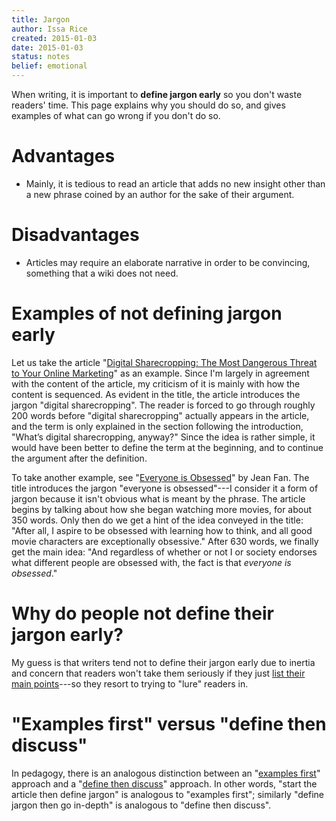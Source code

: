 ```yaml
---
title: Jargon
author: Issa Rice
created: 2015-01-03
date: 2015-01-03
status: notes
belief: emotional
---
```


When writing, it is important to **define jargon early** so you don't waste readers' time.
This page explains why you should do so, and gives examples of what can go wrong if you don't do so.

# Advantages

- Mainly, it is tedious to read an article that adds no new insight other than a new phrase coined by an author for the sake of their argument.

# Disadvantages

- Articles may require an elaborate narrative in order to be convincing, something that a wiki does not need.

# Examples of not defining jargon early

Let us take the article "[Digital Sharecropping: The Most Dangerous Threat to Your Online Marketing](http://www.copyblogger.com/digital-sharecropping/)" as an example.
Since I'm largely in agreement with the content of the article, my criticism of it is mainly with how the content is sequenced.
As evident in the title, the article introduces the jargon "digital sharecropping".
The reader is forced to go through roughly 200 words before "digital sharecropping" actually appears in the article, and the term is only explained in the section following the introduction, "What’s digital sharecropping, anyway?"
Since the idea is rather simple, it would have been better to define the term at the beginning, and to continue the argument after the definition.

To take another example, see "[Everyone is Obsessed](http://jeanfan.me/2015/01/02/everyone-is-obsessed/)" by Jean Fan.
The title introduces the jargon "everyone is obsessed"---I consider it a form of jargon because it isn't obvious what is meant by the phrase.
The article begins by talking about how she began watching more movies, for about 350 words.
Only then do we get a hint of the idea conveyed in the title: "After all, I aspire to be obsessed with learning how to think, and all good movie characters are exceptionally obsessive."
After 630 words, we finally get the main idea: "And regardless of whether or not I or society endorses what different people are obsessed with, the fact is that *everyone is obsessed*."

# Why do people not define their jargon early?

My guess is that writers tend not to define their jargon early due to inertia and concern that readers won't take them seriously if they just [list their main points](http://www.paulgraham.com/nthings.html)---so they resort to trying to "lure" readers in.

# "Examples first" versus "define then discuss"

In pedagogy, there is an analogous distinction between an "[examples first](http://learning.subwiki.org/wiki/Examples_first)" approach and a "[define then discuss](http://learning.subwiki.org/wiki/Define_then_discuss)" approach.
In other words, "start the article then define jargon" is analogous to "examples first"; similarly "define jargon then go in-depth" is analogous to "define then discuss".
